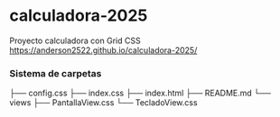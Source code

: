 # calculadora-2025
Proyecto calculadora con Grid CSS
https://anderson2522.github.io/calculadora-2025/

### Sistema de carpetas

├── config.css
├── index.css
├── index.html
├── README.md
└── views
    ├── PantallaView.css
    └── TecladoView.css
